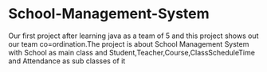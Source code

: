 # School-Management-System
Our first project after learning java as a team of 5 and this project shows out our team co=ordination.The project is about School Management System with School as main class and Student,Teacher,Course,ClassScheduleTime and Attendance as sub classes of it 

